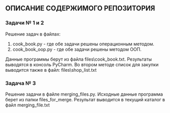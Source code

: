 ## ОПИСАНИЕ СОДЕРЖИМОГО РЕПОЗИТОРИЯ

### Задачи № 1 и 2

Решение задач в файлах:
1. cook_book.py - где обе задачи решены операционным методом.
1. cook_book_oop.py - где обе задачи решены методом ООП.

Данные программы берут из файла files\cook_book.txt. Результаты выводятся в консоль PyCharm. Во втором методе список для закупки выводится также в файл: files\shop_list.txt 

### Задача № 3

Решение задачи в файле merging_files.py. Исходные данные программа берет из папки files_for_merge\. Результат выводится в текущий каталог в файл merging_file.txt